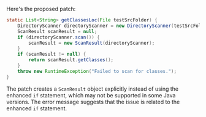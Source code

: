 Here's the proposed patch:

```java
static List<String> getClassesLoc(File testSrcFolder) {
    DirectoryScanner directoryScanner = new DirectoryScanner(testSrcFolder, TestListResolver.getWildcard());
    ScanResult scanResult = null;
    if (directoryScanner.scan()) {
        scanResult = new ScanResult(directoryScanner);
    }
    if (scanResult != null) {
        return scanResult.getClasses();
    }
    throw new RuntimeException("Failed to scan for classes.");
}
```

The patch creates a `ScanResult` object explicitly instead of using the enhanced `if` statement, which may not be supported in some Java versions. The error message suggests that the issue is related to the enhanced `if` statement.